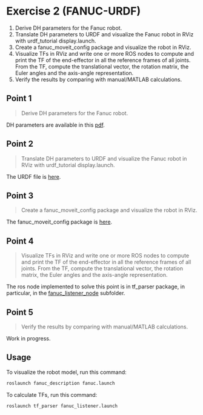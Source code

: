 # Exercise 2 (FANUC-URDF)

1. Derive DH parameters for the Fanuc robot.
2. Translate DH parameters to URDF and visualize the Fanuc robot in RViz with urdf_tutorial display.launch.
3. Create a fanuc_moveit_config package and visualize the robot in RViz.
4. Visualize TFs in RViz and write one or more ROS nodes to compute and print the TF of the end-effector in all the reference frames of all joints. From the TF, compute the translational vector, the rotation matrix, the Euler angles and the axis-angle representation.
5. Verify the results by comparing with manual/MATLAB calculations.

## Point 1

> Derive DH parameters for the Fanuc robot.

DH parameters are available in this [pdf](https://github.com/andrewvali/unisa_robotic/blob/main/ex2_transforms/src/fanuc_description/doc/fanuc_dh.pdf).

## Point 2

> Translate DH parameters to URDF and visualize the Fanuc robot in RViz with urdf_tutorial display.launch.

The URDF file is [here](https://github.com/andrewvali/unisa_robotic/blob/main/ex2_transforms/src/fanuc_description/robot/fanuc_m20ia.xacro).

## Point 3

> Create a fanuc_moveit_config package and visualize the robot in RViz.

The fanuc_moveit_config package is [here](https://github.com/andrewvali/unisa_robotic/tree/main/ex2_transforms/src/fanuc_moveit_config).

## Point 4

> Visualize TFs in RViz and write one or more ROS nodes to compute and print the TF of the end-effector in all the reference frames of all joints. From the TF, compute the translational vector, the rotation matrix, the Euler angles and the axis-angle representation.

The ros node implemented to solve this point is in tf_parser package, in particular, in the [fanuc_listener_node](https://github.com/andrewvali/unisa_robotic/tree/main/ex2_transforms/src/tf_parser/src/fanuc_listener_node) subfolder.  

## Point 5

> Verify the results by comparing with manual/MATLAB calculations.

Work in progress.

## Usage

To visualize the robot model, run this command: 
```bash
roslaunch fanuc_description fanuc.launch
``` 

To calculate TFs, run this command: 
```bash
roslaunch tf_parser fanuc_listener.launch
```